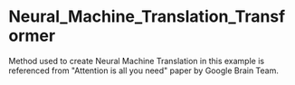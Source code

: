 # Neural_Machine_Translation_Transformer
Method used to create Neural Machine Translation in this example is referenced from "Attention is all you need" paper by Google Brain Team. 
